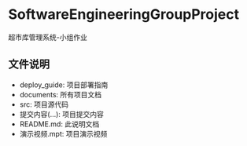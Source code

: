 # SoftwareEngineeringGroupProject
超市库管理系统-小组作业

## 文件说明
* deploy_guide: 项目部署指南
* documents: 所有项目文档
* src: 项目源代码
* 提交内容(...): 项目提交内容
* README.md: 此说明文档
* 演示视频.mpt: 项目演示视频
